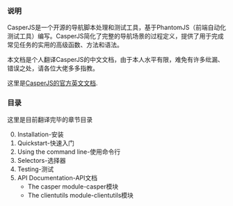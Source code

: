### 说明
CasperJS是一个开源的导航脚本处理和测试工具，基于PhantomJS（前端自动化测试工具）编写。CasperJS简化了完整的导航场景的过程定义，提供了用于完成常见任务的实用的高级函数、方法和语法。

本文档是个人翻译CasperJS的中文文档，由于本人水平有限，难免有许多纰漏、错误之处，请各位大佬多多指教。

这里是[CasperJS的官方英文文档](http://docs.casperjs.org/en/latest/).

### 目录
这里是目前翻译完毕的章节目录

0. Installation-安装
1. Quickstart-快速入门
2. Using the command line-使用命令行
3. Selectors-选择器
4. Testing-测试
5. API Documentation-API文档
    - The casper module-casper模块
    - The clientutils module-clientutils模块
